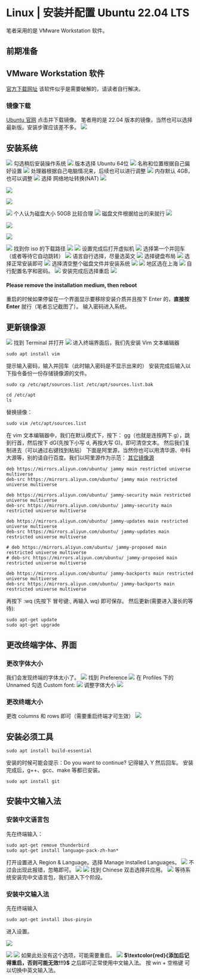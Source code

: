 # Linux | 安装并配置 Ubuntu 22.04 LTS
笔者采用的是 VMware Workstation 软件。
## 前期准备
## VMware Workstation 软件
[官方下载网址](https://www.vmware.com/products/workstation-pro.html)
该软件似乎是需要破解的，请读者自行解决。
### 镜像下载
[Ubuntu 官网](https://ubuntu.com/desktop?gad_source=1&gclid=CjwKCAjw57exBhAsEiwAaIxaZsMPkLdcWOm7d0kcc6l1SEcZdaj86yHpSRbbqQ-3MLEWqbyIc0kIERoCipcQAvD_BwE)
点击并下载镜像。
笔者用的是 22.04 版本的镜像，当然也可以选择最新版。安装步骤应该差不多。
![](https://typora-birdy.oss-cn-guangzhou.aliyuncs.com/20240428205949.png)
## 安装系统
![](https://typora-birdy.oss-cn-guangzhou.aliyuncs.com/20240427202202.png)
勾选稍后安装操作系统
![](https://typora-birdy.oss-cn-guangzhou.aliyuncs.com/20240427202243.png)
版本选择 Ubuntu 64位
![](https://typora-birdy.oss-cn-guangzhou.aliyuncs.com/20240427202336.png)
名称和位置根据自己偏好设置
![](https://typora-birdy.oss-cn-guangzhou.aliyuncs.com/20240427202446.png)
处理器根据自己电脑情况来，后续也可以进行调整
![](https://typora-birdy.oss-cn-guangzhou.aliyuncs.com/20240427202521.png)
内存默认 4GB，也可以调整
![](https://typora-birdy.oss-cn-guangzhou.aliyuncs.com/20240427202559.png)
选择 网络地址转换(NAT)
![](https://typora-birdy.oss-cn-guangzhou.aliyuncs.com/20240427202645.png)

![](https://typora-birdy.oss-cn-guangzhou.aliyuncs.com/20240427202710.png)

![](https://typora-birdy.oss-cn-guangzhou.aliyuncs.com/20240427202722.png)

![](https://typora-birdy.oss-cn-guangzhou.aliyuncs.com/20240427202735.png)
个人认为磁盘大小 50GB 比较合理
![](https://typora-birdy.oss-cn-guangzhou.aliyuncs.com/20240427202851.png)
磁盘文件根据给出的来就行
![](https://typora-birdy.oss-cn-guangzhou.aliyuncs.com/20240427202931.png)

![](https://typora-birdy.oss-cn-guangzhou.aliyuncs.com/20240427202945.png)

![](https://typora-birdy.oss-cn-guangzhou.aliyuncs.com/20240427203112.png)

![](https://typora-birdy.oss-cn-guangzhou.aliyuncs.com/20240427203144.png)
找到你 iso 的下载路径
![](https://typora-birdy.oss-cn-guangzhou.aliyuncs.com/20240427203222.png)
![](https://typora-birdy.oss-cn-guangzhou.aliyuncs.com/20240427203233.png)
设置完成后打开虚拟机
![](https://typora-birdy.oss-cn-guangzhou.aliyuncs.com/20240427203254.png)
选择第一个并回车（或者等待它自动跳转）
![](https://typora-birdy.oss-cn-guangzhou.aliyuncs.com/20240427203345.png)
语言自行选择，尽量选英文
![](https://typora-birdy.oss-cn-guangzhou.aliyuncs.com/20240427204626.png)
选择键盘布局
![](https://typora-birdy.oss-cn-guangzhou.aliyuncs.com/20240427204704.png)
选择正常安装即可
![](https://typora-birdy.oss-cn-guangzhou.aliyuncs.com/20240427204740.png)
选择清空整个磁盘文件并安装系统
![](https://typora-birdy.oss-cn-guangzhou.aliyuncs.com/20240427204835.png)
![](https://typora-birdy.oss-cn-guangzhou.aliyuncs.com/20240427204903.png)
地区选在上海
![](https://typora-birdy.oss-cn-guangzhou.aliyuncs.com/20240427205007.png)
自行配置名字和密码。
![](https://typora-birdy.oss-cn-guangzhou.aliyuncs.com/20240427205108.png)
安装完成后选择重启
![](https://typora-birdy.oss-cn-guangzhou.aliyuncs.com/20240427211442.png)

#### Please remove the installation medium, then reboot
重启的时候如果停留在一个界面显示要移除安装介质并且按下 Enter 的，**直接按 Enter** 就行（笔者忘记截图了）。
输入密码进入系统。

## 更新镜像源
![](https://typora-birdy.oss-cn-guangzhou.aliyuncs.com/20240427212347.png)
找到 Terminal 并打开
![](https://typora-birdy.oss-cn-guangzhou.aliyuncs.com/20240427212605.png)
进入终端界面后，我们先安装 Vim 文本编辑器
```shell
sudo apt install vim
```
提示输入密码，输入并回车（此时输入密码是不显示出来的）
安装完成后输入以下指令备份一份存储镜像源的文件。
```shell
sudo cp /etc/apt/sources.list /etc/apt/sources.list.bak
```
```shell
cd /etc/apt
ls
```
替换镜像：
```shell
sudo vim /etc/apt/sources.list
```
在 vim 文本编辑器中，我们在默认模式下，按下： gg（也就是连按两下 g），跳到行首，然后按下 dG(先按下小写 d, 再按大写 G)。即可清空文本。
然后我们复制进去（可以通过右键找到粘贴）
下面是阿里源，当然你也可以用清华源、中科大源等，别的请自行百度。我们以阿里源作为示范：
[其它镜像源](https://midoq.github.io/2022/05/30/Ubuntu20-04%E6%9B%B4%E6%8D%A2%E5%9B%BD%E5%86%85%E9%95%9C%E5%83%8F%E6%BA%90/)
```
deb https://mirrors.aliyun.com/ubuntu/ jammy main restricted universe multiverse
deb-src https://mirrors.aliyun.com/ubuntu/ jammy main restricted universe multiverse

deb https://mirrors.aliyun.com/ubuntu/ jammy-security main restricted universe multiverse
deb-src https://mirrors.aliyun.com/ubuntu/ jammy-security main restricted universe multiverse

deb https://mirrors.aliyun.com/ubuntu/ jammy-updates main restricted universe multiverse
deb-src https://mirrors.aliyun.com/ubuntu/ jammy-updates main restricted universe multiverse

# deb https://mirrors.aliyun.com/ubuntu/ jammy-proposed main restricted universe multiverse
# deb-src https://mirrors.aliyun.com/ubuntu/ jammy-proposed main restricted universe multiverse

deb https://mirrors.aliyun.com/ubuntu/ jammy-backports main restricted universe multiverse
deb-src https://mirrors.aliyun.com/ubuntu/ jammy-backports main restricted universe multiverse
```
再按下 :wq (先按下 冒号键:, 再输入 wq) 即可保存。
然后更新(需要进入漫长的等待):
```shell
sudo apt-get update
sudo apt-get upgrade
```

## 更改终端字体、界面
### 更改字体大小
我们会发现终端的字体太小了。
![](https://typora-birdy.oss-cn-guangzhou.aliyuncs.com/20240427214123.png)
找到 Preference
![](https://typora-birdy.oss-cn-guangzhou.aliyuncs.com/20240427214156.png)
在 Profiles 下的 Unnamed 
勾选 Custom font:
![](https://typora-birdy.oss-cn-guangzhou.aliyuncs.com/20240427214240.png)
调整字体大小
![](https://typora-birdy.oss-cn-guangzhou.aliyuncs.com/20240427214332.png)
### 更改终端大小
更改 columns 和 rows 即可（需要重启终端才可生效）
![](https://typora-birdy.oss-cn-guangzhou.aliyuncs.com/20240427214431.png)

## 安装必须工具
```shell
sudo apt install build-essential
```
安装的时候可能会提示：Do you want to continue? 记得输入 Y 然后回车。
安装完成后，g++、gcc、make 等都已安装。
```shell
sudo apt install git
```
## 安装中文输入法
### 安装中文语言包
先在终端输入：
```shell
sudo apt-get remove thunderbird
sudo apt-get install language-pack-zh-han*
```
打开设置进入 Region & Language。选择 Manage installed Languages。
![](https://typora-birdy.oss-cn-guangzhou.aliyuncs.com/20240524225230.png)
不过会出现此报错，忽略即可。
![](https://typora-birdy.oss-cn-guangzhou.aliyuncs.com/20240524225505.png)
![](https://typora-birdy.oss-cn-guangzhou.aliyuncs.com/20240524225608.png)
找到 Chinese 双击选择并应用。
![](https://typora-birdy.oss-cn-guangzhou.aliyuncs.com/20240524225641.png)
等待系统安装完中文语言包，我们进入下个阶段。
### 安装中文输入法
先在终端输入
```shell
sudo apt-get install ibus-pinyin
```
进入设置。

![](https://typora-birdy.oss-cn-guangzhou.aliyuncs.com/20240524224319.png)

![](https://typora-birdy.oss-cn-guangzhou.aliyuncs.com/20240524224343.png)
![](https://typora-birdy.oss-cn-guangzhou.aliyuncs.com/20240524225816.png)
如果此处没有这个选项，可能需要重启。
![](https://typora-birdy.oss-cn-guangzhou.aliyuncs.com/20240524225832.png)
**$\textcolor{red}{添加后记得重启，否则可能无效!!!}$**
之后即可正常使用中文输入法。
按 win + 空格键 可以切换中英文输入法。
